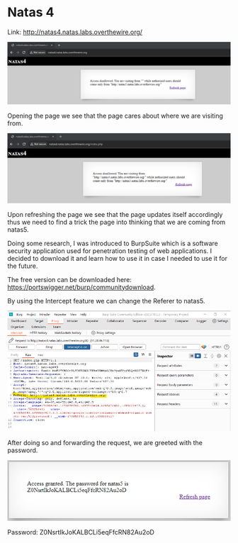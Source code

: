# Natas 4

Link: http://natas4.natas.labs.overthewire.org/

![Default web page appearance.](../images/natas4/defaultPage.png)

Opening the page we see that the page cares about where we are visiting from.

![Web page after refresh.](../images/natas4/refreshPage.png)

Upon refreshing the page we see that the page updates itself accordingly thus we need to find a trick the page into thinking that we are coming from natas5.

Doing some research, I was introduced to BurpSuite which is a software security application used for penetration testing of web applications. I decided to download it and learn how to use it in case I needed to use it for the future.

The free version can be downloaded here: https://portswigger.net/burp/communitydownload.

By using the Intercept feature we can change the Referer to natas5.

![BurpSuite with referer highlighted.](../images/natas4/burp.png)

After doing so and forwarding the request, we are greeted with the password.

![Password.](../images/natas4/password.png)

Password: Z0NsrtIkJoKALBCLi5eqFfcRN82Au2oD